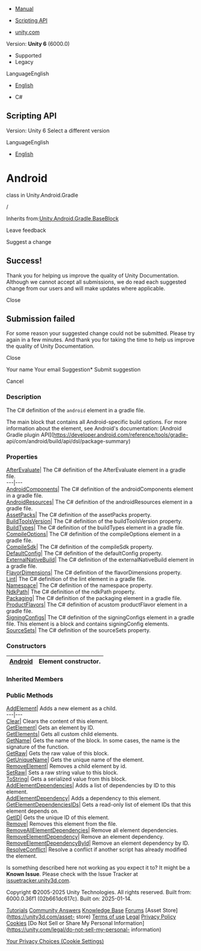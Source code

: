 [ ]()

  * [Manual](../Manual/index.html)
  * [Scripting API](../ScriptReference/index.html)

  * [unity.com](https://unity.com/)

Version: **Unity 6** (6000.0)

  * Supported
  * Legacy

LanguageEnglish

  * [English]()

  * C#

[ ](https://docs.unity3d.com)

## Scripting API

Version: Unity 6 Select a different version

LanguageEnglish

  * [English]()

# Android

class in Unity.Android.Gradle

/

Inherits
from:[Unity.Android.Gradle.BaseBlock](Unity.Android.Gradle.BaseBlock.html)

Leave feedback

Suggest a change

## Success!

Thank you for helping us improve the quality of Unity Documentation. Although
we cannot accept all submissions, we do read each suggested change from our
users and will make updates where applicable.

Close

## Submission failed

For some reason your suggested change could not be submitted. Please <a>try
again</a> in a few minutes. And thank you for taking the time to help us
improve the quality of Unity Documentation.

Close

Your name Your email Suggestion* Submit suggestion

Cancel

[ ]()

### Description

The C# definition of the `android` element in a gradle file.

The main block that contains all Android-specific build options. For more
information about the element, see Android's documentation: [Android Gradle
plugin API](https://developer.android.com/reference/tools/gradle-
api/com/android/build/api/dsl/package-summary)

### Properties

[AfterEvaluate](Unity.Android.Gradle.Android.AfterEvaluate.html)| The C#
definition of the AfterEvaluate element in a gradle file.  
---|---  
[AndroidComponents](Unity.Android.Gradle.Android.AndroidComponents.html)| The
C# definition of the androidComponents element in a gradle file.  
[AndroidResources](Unity.Android.Gradle.Android.AndroidResources.html)| The C#
definition of the androidResources element in a gradle file.  
[AssetPacks](Unity.Android.Gradle.Android.AssetPacks.html)| The C# definition
of the assetPacks property.  
[BuildToolsVersion](Unity.Android.Gradle.Android.BuildToolsVersion.html)| The
C# definition of the buildToolsVersion property.  
[BuildTypes](Unity.Android.Gradle.Android.BuildTypes.html)| The C# definition
of the buildTypes element in a gradle file.  
[CompileOptions](Unity.Android.Gradle.Android.CompileOptions.html)| The C#
definition of the compileOptions element in a gradle file.  
[CompileSdk](Unity.Android.Gradle.Android.CompileSdk.html)| The C# definition
of the compileSdk property.  
[DefaultConfig](Unity.Android.Gradle.Android.DefaultConfig.html)| The C#
definition of the defaultConfig property.  
[ExternalNativeBuild](Unity.Android.Gradle.Android.ExternalNativeBuild.html)|
The C# definition of the externalNativeBuild element in a gradle file.  
[FlavorDimensions](Unity.Android.Gradle.Android.FlavorDimensions.html)| The C#
definition of the flavorDimensions property.  
[Lint](Unity.Android.Gradle.Android.Lint.html)| The C# definition of the lint
element in a gradle file.  
[Namespace](Unity.Android.Gradle.Android.Namespace.html)| The C# definition of
the namespace property.  
[NdkPath](Unity.Android.Gradle.Android.NdkPath.html)| The C# definition of the
ndkPath property.  
[Packaging](Unity.Android.Gradle.Android.Packaging.html)| The C# definition of
the packaging element in a gradle file.  
[ProductFlavors](Unity.Android.Gradle.Android.ProductFlavors.html)| The C#
definition of acustom productFlavor element in a gradle file.  
[SigningConfigs](Unity.Android.Gradle.Android.SigningConfigs.html)| The C#
definition of the signingConfigs element in a gradle file. This element is a
block and contains signingConfig elements.  
[SourceSets](Unity.Android.Gradle.Android.SourceSets.html)| The C# definition
of the sourceSets property.  
  
### Constructors

[Android](Unity.Android.Gradle.Android-ctor.html)| Element constructor.  
---|---  
  
### Inherited Members

### Public Methods

[AddElement](Unity.Android.Gradle.BaseBlock.AddElement.html)| Adds a new
element as a child.  
---|---  
[Clear](Unity.Android.Gradle.BaseBlock.Clear.html)| Clears the content of this
element.  
[GetElement](Unity.Android.Gradle.BaseBlock.GetElement.html)| Gets an element
by ID.  
[GetElements](Unity.Android.Gradle.BaseBlock.GetElements.html)| Gets all
custom child elements.  
[GetName](Unity.Android.Gradle.BaseBlock.GetName.html)| Gets the name of the
block. In some cases, the name is the signature of the function.  
[GetRaw](Unity.Android.Gradle.BaseBlock.GetRaw.html)| Gets the raw value of
this block.  
[GetUniqueName](Unity.Android.Gradle.BaseBlock.GetUniqueName.html)| Gets the
unique name of the element.  
[RemoveElement](Unity.Android.Gradle.BaseBlock.RemoveElement.html)| Removes a
child element by id.  
[SetRaw](Unity.Android.Gradle.BaseBlock.SetRaw.html)| Sets a raw string value
to this block.  
[ToString](Unity.Android.Gradle.BaseBlock.ToString.html)| Gets a serialized
value from this block.  
[AddElementDependencies](Unity.Android.Gradle.BaseElement.AddElementDependencies.html)|
Adds a list of dependencies by ID to this element.  
[AddElementDependency](Unity.Android.Gradle.BaseElement.AddElementDependency.html)|
Adds a dependency to this element.  
[GetElementDependenciesIDs](Unity.Android.Gradle.BaseElement.GetElementDependenciesIDs.html)|
Gets a read-only list of element IDs that this element depends on.  
[GetID](Unity.Android.Gradle.BaseElement.GetID.html)| Gets the unique ID of
this element.  
[Remove](Unity.Android.Gradle.BaseElement.Remove.html)| Removes this element
from the file.  
[RemoveAllElementDependencies](Unity.Android.Gradle.BaseElement.RemoveAllElementDependencies.html)|
Remove all element dependencies.  
[RemoveElementDependency](Unity.Android.Gradle.BaseElement.RemoveElementDependency.html)|
Remove an element dependency.  
[RemoveElementDependencyById](Unity.Android.Gradle.BaseElement.RemoveElementDependencyById.html)|
Remove an element dependency by ID.  
[ResolveConflict](Unity.Android.Gradle.BaseElement.ResolveConflict.html)|
Resolve a conflict if another script has already modified the element.  
  
Is something described here not working as you expect it to? It might be a
**Known Issue**. Please check with the Issue Tracker at
[issuetracker.unity3d.com](https://issuetracker.unity3d.com).

Copyright ©2005-2025 Unity Technologies. All rights reserved. Built from:
6000.0.36f1 (02b661dc617c). Built on: 2025-01-14.

[Tutorials](https://unity3d.com/learn) [Community
Answers](https://answers.unity3d.com) [Knowledge
Base](https://support.unity3d.com/hc/en-us)
[Forums](https://forum.unity3d.com) [Asset Store](https://unity3d.com/asset-
store) [Terms of use](https://docs.unity3d.com/Manual/TermsOfUse.html)
[Legal](https://unity.com/legal) [Privacy
Policy](https://unity.com/legal/privacy-policy)
[Cookies](https://unity.com/legal/cookie-policy) [Do Not Sell or Share My
Personal Information](https://unity.com/legal/do-not-sell-my-personal-
information)

[Your Privacy Choices (Cookie Settings)](javascript:void\(0\);)

